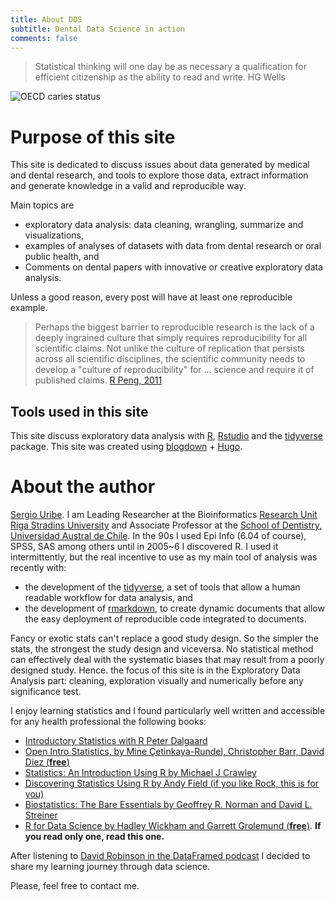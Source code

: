 ```yaml
---
title: About DDS
subtitle: Dental Data Science in action
comments: false
---
```


> Statistical thinking will one day be as necessary a qualification for efficient citizenship as the ability to read and write. HG Wells


![OECD caries status](/img/dentists_about.png)

# Purpose of this site
This site is dedicated to discuss issues about data generated by medical and dental research, and tools to explore those data, extract information and generate knowledge in a valid and reproducible way. 

Main topics are

  - exploratory data analysis: data cleaning, wrangling, summarize and visualizations, 
  - examples of analyses of datasets with data from dental research or oral public health, and
  - Comments on dental papers with innovative or creative exploratory data analysis.

Unless a good reason, every post will have at least one reproducible example.


> Perhaps the biggest barrier to reproducible research is the lack of a deeply ingrained culture that simply requires reproducibility for all scientific
claims. Not unlike the culture of replication that persists across all scientific disciplines, the scientific community needs to develop a "culture of reproducibility" for ... science and require it of published claims. [R Peng, 2011](http://science.sciencemag.org/content/334/6060/1226.full) 

## Tools used in this site
This site discuss exploratory data analysis with [R](https://www.r-project.org/), [Rstudio](https://www.rstudio.com/products/rstudio/download/) and the [tidyverse](https://www.tidyverse.org/) package. This site was created using [blogdown](https://bookdown.org/yihui/blogdown/) + [Hugo](https://gohugo.io/).

# About the author

[Sergio Uribe](http://www.sergiouri.be/). I am Leading Researcher at the Bioinformatics [Research Unit Riga Stradins University](https://www.rsu.lv/en/bioinformatics) and Associate Professor at the [School of Dentistry, Universidad Austral de Chile](http://www.medicina.uach.cl/escuelas/odontologia/index.php). In the 90s I used Epi Info (6.04 of course), SPSS, SAS among others until in 2005~6 I discovered R. I used it intermittently, but the real incentive to use as my main tool of analysis was recently with: 

 - the development of the [tidyverse](https://www.tidyverse.org/), a set of tools that allow a human readable workflow for data analysis, and
 - the development of [rmarkdown](https://rmarkdown.rstudio.com/), to create dynamic documents that allow the easy deployment of reproducible code integrated to documents.
 
Fancy or exotic stats can't replace a good study design. So the simpler the stats, the strongest the study design and viceversa. No statistical method can effectively deal with the systematic biases that may result from a poorly designed study. Hence. the focus of this site is in the Exploratory Data Analysis part: cleaning, exploration visually and numerically before any significance test. 

 I enjoy learning statistics and I found particularly well written and accessible for any health professional the following books: 

  - [Introductory Statistics with R Peter Dalgaard ](https://www.amazon.com/Introductory-Statistics-R-Computing/dp/0387790535)
  - [Open Intro Statistics, by Mine Çetinkaya-Rundel, Christopher Barr, David Diez (__free__)](https://www.openintro.org/stat/textbook.php)
  - [Statistics: An Introduction Using R by Michael J Crawley](https://www.amazon.com/Statistics-Introduction-Michael-J-Crawley/dp/1118941098)
  - [Discovering Statistics Using R by Andy Field (if you like Rock, this is for you)](https://www.amazon.com/Discovering-Statistics-Using-Andy-Field/dp/1446200469/ref=sr_1_1?s=books&ie=UTF8&qid=1520042189&sr=1-1&keywords=discovering+statistics+using+r)
  - [Biostatistics: The Bare Essentials by Geoffrey R. Norman and David L. Streiner](https://www.amazon.com/Biostatistics-Bare-Essentials-3-SPSS/dp/1550094009/ref=sr_1_3?s=books&ie=UTF8&qid=1520042302&sr=1-3)
  - [R for Data Science by Hadley Wickham and Garrett Grolemund (__free__)](http://r4ds.had.co.nz/). __If you read only one, read this one.__

After listening to [David Robinson in the DataFramed podcast](https://www.datacamp.com/community/podcast/citizen-data-science) I decided to share my learning journey through data science.

Please, feel free to contact me. 